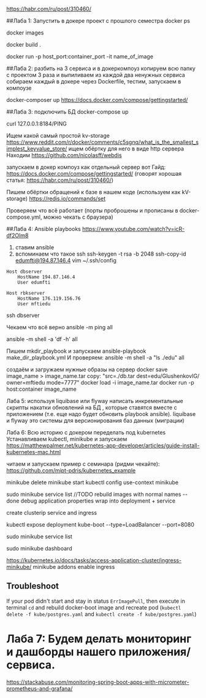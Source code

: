 https://habr.com/ru/post/310460/

##Лаба 1: Запустить в докере проект с прошлого семестра
docker ps

docker images

docker build .

docker run -p host_port:container_port -it name_of_image

##Лаба 2: разбить на 3 сервиса и в докеркомпоуз
копируем всю папку с проектом 3 раза и выпиливаем из каждой два ненужных сервиса
собираем каждый в докере через Dockerfile, тестим, запускаем в компоузе

docker-composer up
https://docs.docker.com/compose/gettingstarted/

##Лаба 3: подключить БД
docker-compose up

curl 127.0.0.1:8184/PING


Ищем какой самый простой kv-storage
https://www.reddit.com/r/docker/comments/c5sgnq/what_is_the_smallest_simplest_keyvalue_store/
ищем обёртку для него в виде http сервера
Находим https://github.com/nicolasff/webdis

запускаем в докер компоуз как отдельный сервер
вот Гайд: https://docs.docker.com/compose/gettingstarted/
(говорят хорошая статья: https://habr.com/ru/post/310460/)

Пишем обёртки обращений к базе в нашем коде (используем как kV-storage)
https://redis.io/commands/set

Проверяем что всё работает (порты проброшены и прописаны в docker-compose.yml, можно чекать с браузера)

##Лаба 4: Ansible playbooks
https://www.youtube.com/watch?v=icR-df2Olm8
1) ставим ansible
2) вспоминаем что такое ssh
ssh-keygen -t rsa -b 2048
ssh-copy-id edumfti@194.87.146.4
vim ~/.ssh/config

```
Host dbserver
    HostName 194.87.146.4
    User edumfti

Host rbkserver
    HostName 176.119.156.76
    User mftiedu
```
ssh dbserver

Чекаем что всё верно
ansible -m ping all

ansible -m shell -a 'df -h' all

Пишем mkdir_playbook и запускаем
ansible-playbook make_dir_playbook.yml
И проверяем:
ansible -m shell -a "ls ./edu" all

создаём и загружаем нужные образы на сервер
docker save image_name > image_name.tar
copy: "src=./db.tar dest=edu/GlushenkovIG/ owner=mftiedu mode=7777"
docker load -i image_name.tar
docker run -p host:container image_name

Лаба 5: используя liquibase или flyway написать инкрементальные скрипты накатки обновлений на БД , которые ставятся вместе с приложением (т.е. еще надо будет обновить playbook ansible).
liquibase и flyway это системы для версионирования баз данных (миграции)


Лаба 6: Всю историю с докером переделать под kubernetes
Устанавливаем kubectl, minikube и запускаем
https://matthewpalmer.net/kubernetes-app-developer/articles/guide-install-kubernetes-mac.html

читаем и запускаем пример с семинара (ридми чекайте):
https://github.com/mipt-pdris/kubernetes_example

minikube delete
minikube start
kubectl config use-context minikube

sudo minikube service list
//TODO 
rebuild images with normal names -- done
debug application properties
wrap into deployment + service 

create clusterip service and ingress

kubectl expose deployment kube-boot --type=LoadBalancer --port=8080

sudo minikube service list

sudo minikube dashboard

https://kubernetes.io/docs/tasks/access-application-cluster/ingress-minikube/
minikube addons enable ingress

## Troubleshoot
If your pod didn't start and stay in status `ErrImagePull`, then execute in terminal `cd` and rebuild docker-boot image and recreate pod (`kubectl delete -f kube/postgres.yaml` and `kubectl create -f kube/postgres.yaml`)

# Лаба 7: Будем делать мониторинг и дашборды нашего приложения/сервиса.
https://stackabuse.com/monitoring-spring-boot-apps-with-micrometer-prometheus-and-grafana/